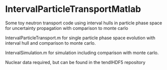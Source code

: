 # IntervalParticleTransportMatlab
Some toy neutron transport code using interval hulls in particle phase space for uncertainty propagation with comparison to monte carlo

IntervalParticleTransport.m for single particle phase space evolution with interval hull and comparison to monte carlo.

IntervalSimulation.m for simulation including comparison with monte carlo.

Nuclear data required, but can be found in the tendlHDF5 repository
